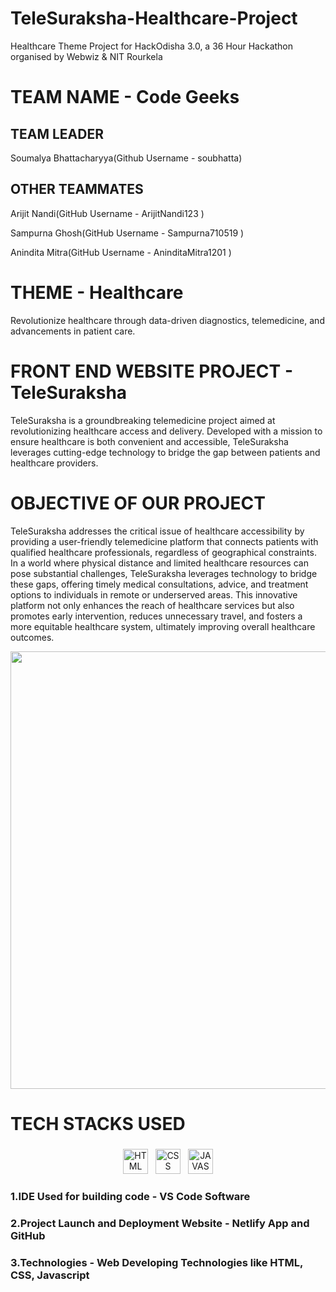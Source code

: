 # TeleSuraksha-Healthcare-Project
Healthcare Theme Project for HackOdisha 3.0, a 36 Hour Hackathon organised by Webwiz &amp; NIT Rourkela

# TEAM NAME - Code Geeks
## TEAM LEADER 
Soumalya Bhattacharyya(Github Username - soubhatta)

## OTHER TEAMMATES 
Arijit Nandi(GitHub Username - ArijitNandi123 )

Sampurna Ghosh(GitHub Username - Sampurna710519 )

Anindita Mitra(GitHub Username - AninditaMitra1201  )

# THEME - Healthcare
Revolutionize healthcare through data-driven diagnostics, telemedicine, and advancements in patient care.

# FRONT END WEBSITE PROJECT - TeleSuraksha
TeleSuraksha is a groundbreaking telemedicine project aimed at revolutionizing healthcare access and delivery. Developed with a mission to ensure healthcare is both convenient and accessible, TeleSuraksha leverages cutting-edge technology to bridge the gap between patients and healthcare providers.

# OBJECTIVE OF OUR PROJECT
TeleSuraksha addresses the critical issue of healthcare accessibility by providing a user-friendly telemedicine platform that connects patients with qualified healthcare professionals, regardless of geographical constraints. In a world where physical distance and limited healthcare resources can pose substantial challenges, TeleSuraksha leverages technology to bridge these gaps, offering timely medical consultations, advice, and treatment options to individuals in remote or underserved areas. This innovative platform not only enhances the reach of healthcare services but also promotes early intervention, reduces unnecessary travel, and fosters a more equitable healthcare system, ultimately improving overall healthcare outcomes.

<p align="center">
  <img width="800" height="700" src="https://github.com/soubhatta/TeleSuraksha-Healthcare-Project/assets/85474422/36600a29-0fde-43f2-b2e8-63b9e9900396)">
</p>


# TECH STACKS USED
<p align="center">
<img src="https://github.com/soubhatta/Bharat-Codepedia-Ed_Tech-Project/assets/122465630/35a440d7-8645-49e8-8c5a-500473dfa0ff" alt="HTML" height="40" style="vertical-align:top; margin:4px">
<img src="https://github.com/soubhatta/Bharat-Codepedia-Ed_Tech-Project/assets/122465630/1953d687-2274-493d-b0f8-bfbbdaad6974" alt="CSS" height="40" style="vertical-align:top; margin:4px">
<img src="https://github.com/soubhatta/Bharat-Codepedia-Ed_Tech-Project/assets/122465630/4c3b118c-4a9e-42b7-9fad-6b007b33411f" alt="JAVASCRIPT" height="40" style="vertical-align:top; margin:4px">


### 1.IDE Used for building code - VS Code Software

### 2.Project Launch and Deployment Website - Netlify App and GitHub

### 3.Technologies - Web Developing Technologies like HTML, CSS, Javascript
